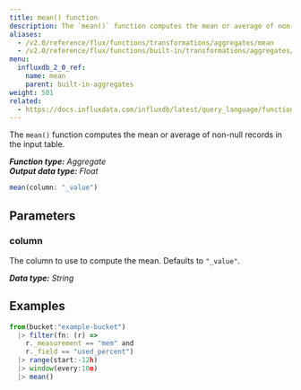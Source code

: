 ```yaml
---
title: mean() function
description: The `mean()` function computes the mean or average of non-null records in the input table.
aliases:
  - /v2.0/reference/flux/functions/transformations/aggregates/mean
  - /v2.0/reference/flux/functions/built-in/transformations/aggregates/mean/
menu:
  influxdb_2_0_ref:
    name: mean
    parent: built-in-aggregates
weight: 501
related:
  - https://docs.influxdata.com/influxdb/latest/query_language/functions/#mean, InfluxQL – MEAN()
---
```


The `mean()` function computes the mean or average of non-null records in the input table.

_**Function type:** Aggregate_  
_**Output data type:** Float_

```js
mean(column: "_value")
```

## Parameters

### column
The column to use to compute the mean.
Defaults to `"_value"`.

_**Data type:** String_

## Examples
```js
from(bucket:"example-bucket")
  |> filter(fn: (r) =>
    r._measurement == "mem" and
    r._field == "used_percent")
  |> range(start:-12h)
  |> window(every:10m)
  |> mean()
```
